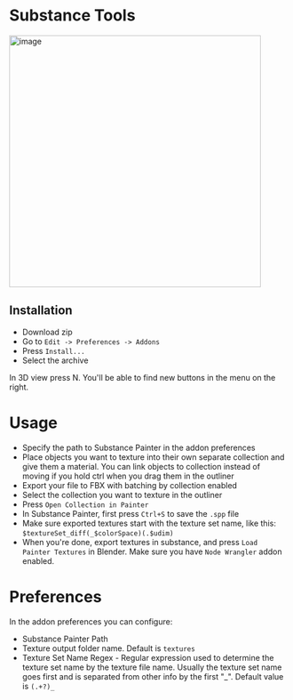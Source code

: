 # Substance Tools

<img width="453" alt="image" src="https://user-images.githubusercontent.com/60579014/203778567-10ea89ff-7c1d-468f-8d12-64f1ddf74138.png">

## Installation

- Download zip
- Go to `Edit -> Preferences -> Addons`
- Press `Install...`
- Select the archive

In 3D view press N. You'll be able to find new buttons in the menu on the right.

# Usage

- Specify the path to Substance Painter in the addon preferences
- Place objects you want to texture into their own separate collection and give them a material. You can link objects to collection instead of moving if you hold ctrl when you drag them in the outliner
- Export your file to FBX with batching by collection enabled
- Select the collection you want to texture in the outliner
- Press `Open Collection in Painter`
- In Substance Painter, first press `Ctrl+S` to save the `.spp` file
- Make sure exported textures start with the texture set name, like this: `$textureSet_diff(_$colorSpace)(.$udim)`
- When you're done, export textures in substance, and press `Load Painter Textures` in Blender. Make sure you have `Node Wrangler` addon enabled.

# Preferences

In the addon preferences you can configure:

- Substance Painter Path
- Texture output folder name. Default is `textures`
- Texture Set Name Regex - Regular expression used to determine the texture set name by the texture file name. Usually the texture set name goes first and is separated from other info by the first "_". Default value is `(.+?)_`
